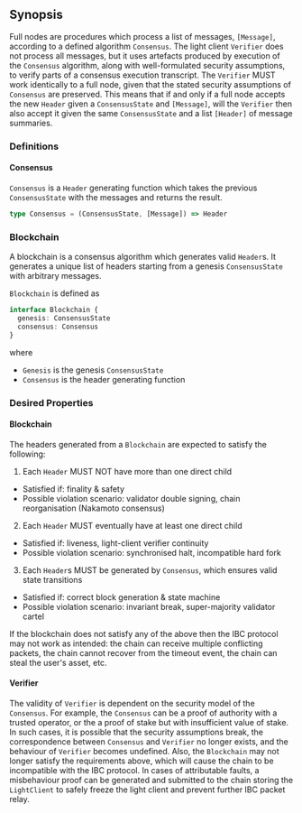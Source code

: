 ## Synopsis

Full nodes are procedures which process a list of messages, `[Message]`, according to a
defined algorithm `Consensus`. The light client `Verifier` does not process all messages, but
it uses artefacts produced by execution of the `Consensus` algorithm,
along with well-formulated security assumptions, to verify parts of a consensus execution transcript.
The `Verifier` MUST work identically to a full node, given that the
stated security assumptions of `Consensus` are preserved. This means that if and only
if a full node accepts the new `Header` given a `ConsensusState` and
`[Message]`, will the `Verifier` then also accept it given the same
`ConsensusState` and a list `[Header]` of message summaries.

### Definitions

#### Consensus

`Consensus` is a `Header` generating function which takes the previous
`ConsensusState` with the messages and returns the result.

```typescript
type Consensus = (ConsensusState, [Message]) => Header
```

### Blockchain

A blockchain is a consensus algorithm which generates valid `Header`s.
It generates a unique list of headers starting from a genesis `ConsensusState` with arbitrary
messages.

`Blockchain` is defined as

```typescript
interface Blockchain {
  genesis: ConsensusState
  consensus: Consensus
}
```
where
  * `Genesis` is the genesis `ConsensusState`
  * `Consensus` is the header generating function

### Desired Properties

#### Blockchain

The headers generated from a `Blockchain` are expected to satisfy the following:

1. Each `Header` MUST NOT have more than one direct child

* Satisfied if: finality & safety
* Possible violation scenario: validator double signing, chain reorganisation (Nakamoto consensus)

2. Each `Header` MUST eventually have at least one direct child

* Satisfied if: liveness, light-client verifier continuity
* Possible violation scenario: synchronised halt, incompatible hard fork

3. Each `Header`s MUST be generated by `Consensus`, which ensures valid state transitions

* Satisfied if: correct block generation & state machine
* Possible violation scenario: invariant break, super-majority validator cartel

If the blockchain does not satisfy any of the above then the IBC protocol
may not work as intended: the chain can receive multiple conflicting
packets, the chain cannot recover from the timeout event, the chain can
steal the user's asset, etc.

#### Verifier

The validity of `Verifier` is dependent on the security model of the
`Consensus`. For example, the `Consensus` can be a proof of authority with
a trusted operator, or the a proof of stake but with
insufficient value of stake. In such cases, it is possible that the
security assumptions break, the correspondence between `Consensus` and
`Verifier` no longer exists, and the behaviour of `Verifier` becomes
undefined. Also, the `Blockchain` may not longer satisfy
the requirements above, which will cause the chain to be incompatible with the IBC
protocol. In cases of attributable faults, a misbehaviour proof can be generated and submitted to the
chain storing the `LightClient` to safely freeze the light client and
prevent further IBC packet relay.
